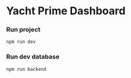 # Yacht Prime Dashboard
### Run project
```
npm run dev
```
### Run dev database
```
npm run backend
```